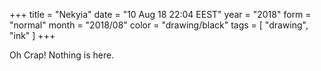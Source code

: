 +++
title = "Nekyia"
date = "10 Aug 18 22:04 EEST"
year = "2018"
form = "normal"
month = "2018/08"
color = "drawing/black"
tags = [ "drawing", "ink" ]
+++

Oh Crap! Nothing is here.
